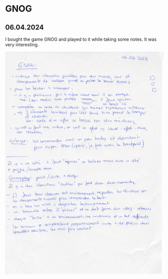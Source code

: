 # GNOG

## 06.04.2024

I bought the game GNOG and played to it while taking some notes. It was very interesting.

![](images/20240406/gnog_notes.jpeg)

